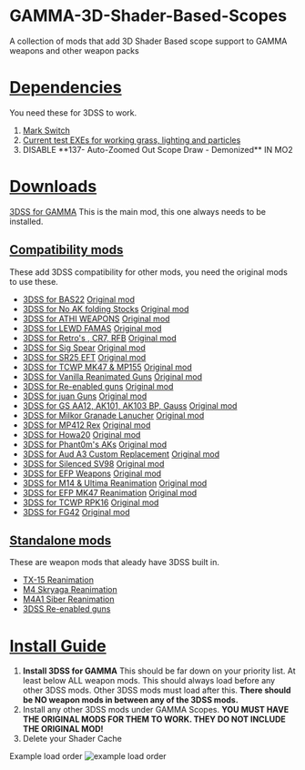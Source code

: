 # GAMMA-3D-Shader-Based-Scopes
A collection of mods that add 3D Shader Based scope support to GAMMA weapons and other weapon packs

<h1><u> Dependencies </u></h1>
You need these for 3DSS to work.
<ol>
  <li><a href="https://drive.google.com/file/d/19tHFE6SD6_5X1XCRTlLXL08MrbXfzWf3/view?usp=drive_link">Mark Switch</a></li>
  <li><a href="https://github.com/Redotix/xray-monolith/releases">Current test EXEs for working grass, lighting and particles</a></li>
  <li>DISABLE **137- Auto-Zoomed Out Scope Draw - Demonized** IN MO2</li>
</ol>

<h1><u> Downloads </u></h1>

  <a href="https://github.com/Redotix/3DSS-for-GAMMA/releases">3DSS for GAMMA</a>
  This is the main mod, this one always needs to be installed.

<h2><u>Compatibility mods</u></h2>
These add 3DSS compatibility for other mods, you need the original mods to use these.

<ul>
  <li><a href="https://github.com/andtheherois/3DSS-For-BAS22/releases">3DSS for BAS22</a>     <a href="url">Original mod</a></li>
  <li><a href="url">3DSS for No AK folding Stocks</a>     <a href="url">Original mod</a></li>
  <li><a href="url">3DSS for ATHI WEAPONS</a>     <a href="url">Original mod</a></li>
  <li><a href="url">3DSS for LEWD FAMAS</a>     <a href="url">Original mod</a></li>
  <li><a href="url">3DSS for Retro's , CR7, RFB</a>     <a href="url">Original mod</a></li>
  <li><a href="url">3DSS for Sig Spear</a>     <a href="url">Original mod</a></li>
  <li><a href="url">3DSS for SR25 EFT</a>     <a href="url">Original mod</a></li>
  <li><a href="url">3DSS for TCWP MK47 & MP155</a>     <a href="url">Original mod</a></li>
  <li><a href="url">3DSS for Vanilla Reanimated Guns</a>     <a href="url">Original mod</a></li>
  <li><a href="url">3DSS for Re-enabled guns</a>     <a href="url">Original mod</a></li>
  <li><a href="url">3DSS for juan Guns</a>     <a href="url">Original mod</a></li>
  <li><a href="url">3DSS for GS AA12, AK101, AK103 BP, Gauss</a>     <a href="url">Original mod</a></li>
  <li><a href="url">3DSS for Milkor Granade Lanucher</a>     <a href="url">Original mod</a></li>
  <li><a href="url">3DSS for MP412 Rex</a>     <a href="url">Original mod</a></li>
  <li><a href="url">3DSS for Howa20</a>     <a href="url">Original mod</a></li>
  <li><a href="url">3DSS for Phant0m's AKs</a>     <a href="url">Original mod</a></li>
  <li><a href="url">3DSS for Aud A3 Custom Replacement</a>     <a href="url">Original mod</a></li>
  <li><a href="url">3DSS for Silenced SV98</a>     <a href="url">Original mod</a></li>
  <li><a href="url">3DSS for EFP Weapons</a>     <a href="url">Original mod</a></li>
  <li><a href="url">3DSS for M14 & Ultima Reanimation</a>     <a href="url">Original mod</a></li>
  <li><a href="url">3DSS for EFP MK47 Reanimation</a>     <a href="url">Original mod</a></li>
  <li><a href="url">3DSS for TCWP RPK16</a>     <a href="url">Original mod</a></li>
  <li><a href="url">3DSS for FG42</a>     <a href="url">Original mod</a></li>
</ul>

<h2><u>Standalone mods</u></h2>
These are weapon mods that aleady have 3DSS built in.

<ul>
  <li><a href="url">TX-15 Reanimation</a></li>
  <li><a href="url">M4 Skryaga Reanimation</a></li>
  <li><a href="url">M4A1 Siber Reanimation</a></li>
  <li><a href="url">3DSS Re-enabled guns</a></li>
</ul>

<h1><u> Install Guide </u></h1>

<ol>
  <li><b>Install 3DSS for GAMMA</b> This should be far down on your priority list. At least below ALL weapon mods. This should always load before any other 3DSS mods. Other 3DSS mods must load after this. <b>There should be NO weapon mods in between any of the 3DSS mods.</b></li>
  <li>Install any other 3DSS mods under GAMMA Scopes. <b>YOU MUST HAVE THE ORIGINAL MODS FOR THEM TO WORK. THEY DO NOT INCLUDE THE ORIGINAL MOD!</b></li>
  <li>Delete your Shader Cache</li>
</ol>

Example load order
<img src="https://media.discordapp.net/attachments/1219433143069708299/1246981623577051237/image.png?ex=66814d62&is=667ffbe2&hm=b9949931935d2835150d2e193d8fc41e395f81e85d3aa373c02d9dea4229c5b4&=&format=webp&quality=lossless" alt="example load order">
